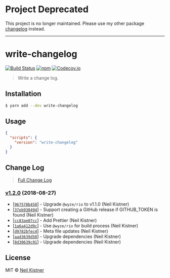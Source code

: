 # Project Deprecated

This project is no longer maintained. Please use my other package [changelog](https://github.com/wyze/changelog) instead.

---

# write-changelog

[![Build Status][travis-image]][travis-url]
[![npm][npm-image]][npm-url]
[![Codecov.io][codecov-image]][codecov-url]

> Write a change log.

## Installation

```sh
$ yarn add --dev write-changelog
```

## Usage

```json
{
  "scripts": {
    "version": "write-changelog"
  }
}
```

## Change Log

> [Full Change Log](changelog.md)

### [v1.2.0](https://github.com/wyze/write-changelog/releases/tag/v1.2.0) (2018-08-27)

* [[`967578b458`](https://github.com/wyze/write-changelog/commit/967578b458)] - Upgrade `@wyze/rio` to v1.1.0 (Neil Kistner)
* [[`37eb938494`](https://github.com/wyze/write-changelog/commit/37eb938494)] - Support creating a GitHub release if GITHUB\_TOKEN is found (Neil Kistner)
* [[`cc83ae07cc`](https://github.com/wyze/write-changelog/commit/cc83ae07cc)] - Add Prettier (Neil Kistner)
* [[`1a6a412d9c`](https://github.com/wyze/write-changelog/commit/1a6a412d9c)] - Use `@wyze/rio` for build process (Neil Kistner)
* [[`d9782bfec4`](https://github.com/wyze/write-changelog/commit/d9782bfec4)] - Meta file updates (Neil Kistner)
* [[`aad3639d50`](https://github.com/wyze/write-changelog/commit/aad3639d50)] - Upgrade dependencies (Neil Kistner)
* [[`8d30639c91`](https://github.com/wyze/write-changelog/commit/8d30639c91)] - Upgrade dependencies (Neil Kistner)

## License

MIT © [Neil Kistner](//neilkistner.com)

[travis-image]: https://img.shields.io/travis/wyze/write-changelog.svg?style=flat-square
[travis-url]: https://travis-ci.org/wyze/write-changelog

[npm-image]: https://img.shields.io/npm/v/write-changelog.svg?style=flat-square
[npm-url]: https://npmjs.com/package/write-changelog

[codecov-image]: https://img.shields.io/codecov/c/github/wyze/write-changelog.svg?style=flat-square
[codecov-url]: https://codecov.io/github/wyze/write-changelog
